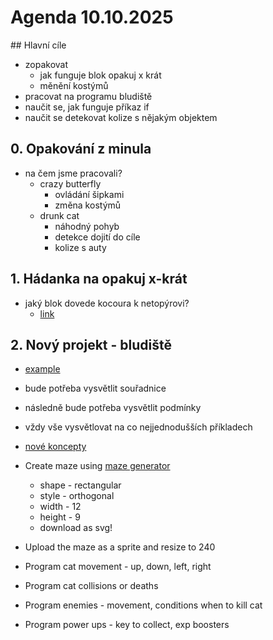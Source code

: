 # Agenda 10.10.2025

## Hlavní cíle

- zopakovat
  - jak funguje blok opakuj x krát
  - měnění kostýmů
- pracovat na programu bludiště
- naučit se, jak funguje příkaz if
- naučit se detekovat kolize s nějakým objektem

## 0. Opakování z minula

- na čem jsme pracovali?
  - crazy butterfly
    - ovládání šipkami
    - změna kostýmů
  - drunk cat
    - náhodný pohyb
    - detekce dojití do cíle
    - kolize s auty

## 1. Hádanka na opakuj x-krát

- jaký blok dovede kocoura k netopýrovi?
  - [link](https://scratch.mit.edu/projects/1227322032/)

## 2. Nový projekt - bludiště

- [example](https://scratch.mit.edu/projects/1227054156/)

- bude potřeba vysvětlit souřadnice

- následně bude potřeba vysvětlit podmínky

- vždy vše vysvětlovat na co nejjednodušších příkladech

- [nové koncepty](https://scratch.mit.edu/studios/50782801)

- Create maze using [maze generator](https://www.mazegenerator.net/)
  - shape - rectangular
  - style - orthogonal
  - width - 12
  - height - 9
  - download as svg!
- Upload the maze as a sprite and resize to 240
- Program cat movement - up, down, left, right
- Program cat collisions or deaths
- Program enemies - movement, conditions when to kill cat
- Program power ups - key to collect, exp boosters

